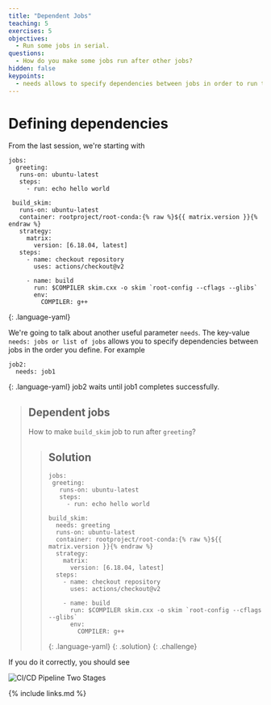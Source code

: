 ```yaml
---
title: "Dependent Jobs"
teaching: 5
exercises: 5
objectives:
  - Run some jobs in serial.
questions:
  - How do you make some jobs run after other jobs?
hidden: false
keypoints:
  - needs allows to specify dependencies between jobs in order to run them in serial.
---
```

<!-- 
<iframe width="420" height="263" src="https://www.youtube.com/embed/PBkO3TsdDUA?list=PLKZ9c4ONm-VmmTObyNWpz4hB3Hgx8ZWSb" frameborder="0" allow="accelerometer; autoplay; encrypted-media; gyroscope; picture-in-picture" allowfullscreen></iframe>
-->
# Defining dependencies

From the last session, we're starting with

~~~
jobs:
  greeting:
   runs-on: ubuntu-latest
   steps:
     - run: echo hello world

 build_skim:
   runs-on: ubuntu-latest
   container: rootproject/root-conda:{% raw %}${{ matrix.version }}{% endraw %}
   strategy:
     matrix:
       version: [6.18.04, latest]
   steps:
     - name: checkout repository
       uses: actions/checkout@v2

     - name: build
       run: $COMPILER skim.cxx -o skim `root-config --cflags --glibs`
       env:
         COMPILER: g++
~~~
{: .language-yaml}

We're going to talk about another useful parameter `needs`. The key-value `needs: jobs or list of jobs` allows you to specify dependencies between jobs in the order you define. For example
~~~
job2:
  needs: job1
~~~
{: .language-yaml}
job2 waits until job1 completes successfully.

> ## Dependent jobs
> How to make `build_skim` job to run after `greeting`?
>
> > ## Solution
> >
> > ~~~
> > jobs:
> >  greeting:
> >    runs-on: ubuntu-latest
> >    steps:
> >      - run: echo hello world
> >
> > build_skim:
> >   needs: greeting
> >   runs-on: ubuntu-latest
> >   container: rootproject/root-conda:{% raw %}${{ matrix.version }}{% endraw %}
> >   strategy:
> >     matrix:
> >       version: [6.18.04, latest]
> >   steps:
> >     - name: checkout repository
> >       uses: actions/checkout@v2
> >
> >     - name: build
> >       run: $COMPILER skim.cxx -o skim `root-config --cflags --glibs`
> >       env:
> >         COMPILER: g++
> > ~~~
> > {: .language-yaml}
> {: .solution}
{: .challenge}


If you do it correctly, you should see

![CI/CD Pipeline Two Stages]({{site.baseurl}}/fig/actions_multi_jobs.png)


{% include links.md %}
